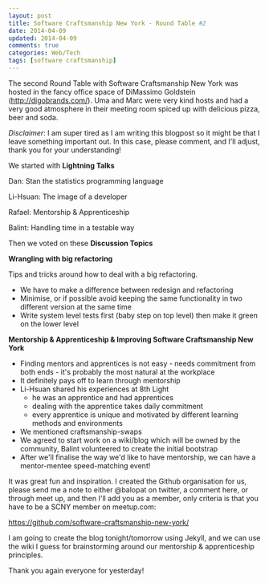 ```yaml
---           
layout: post
title: Software Craftsmanship New York - Round Table #2
date: 2014-04-09
updated: 2014-04-09
comments: true
categories: Web/Tech
tags: [software craftsmanship]
---
```


The second Round Table with Software Craftsmanship New York was hosted in the fancy office space of DiMassimo Goldstein (http://digobrands.com/). Uma and Marc were very kind hosts and had a very good atmosphere in their meeting room spiced up with delicious pizza, beer and soda.  

_Disclaimer_: I am super tired as I am writing this blogpost so it might be that I leave something important out. In this case, please comment, and I'll adjust, thank you for your understanding! 

We started with **Lightning Talks**

Dan: Stan the statistics programming language

Li-Hsuan: The image of a developer

Rafael: Mentorship & Apprenticeship 

Balint: Handling time in a testable way


Then we voted on these **Discussion Topics** 

**Wrangling with big refactoring**

Tips and tricks around how to deal with a big refactoring. 

* We have to make a difference between redesign and refactoring 
* Minimise, or if possible avoid keeping the same functionality in two different version at the same time 
* Write system level tests first (baby step on top level) then make it green on the lower level

**Mentorship & Apprenticeship & Improving Software Craftsmanship New York**

* Finding mentors and apprentices is not easy - needs commitment from both ends - it's probably the most natural at the workplace 
* It definitely pays off to learn through mentorship
* Li-Hsuan shared his experiences at 8th Light 
    * he was an apprentice and had apprentices 
    * dealing with the apprentice takes daily commitment
    * every apprentice is unique and motivated by different learning methods and environments
* We mentioned craftsmanship-swaps
* We agreed to start work on a wiki/blog which will be owned by the community, Balint volunteered to create the initial bootstrap
* After we'll finalise the way we'd like to have mentorship, we can have a mentor-mentee speed-matching event! 

It was great fun and inspiration. 
I created the Github organisation for us, please send me a note to either @balopat on twitter, a comment here, or through meet up, and then I'll add you as a member, only criteria is that you have to be a SCNY member on meetup.com: 

<https://github.com/software-craftsmanship-new-york/>

I am going to create the blog tonight/tomorrow using Jekyll, and we can use the wiki I guess for brainstorming around our mentorship & apprenticeship principles.

Thank you again everyone for yesterday!
